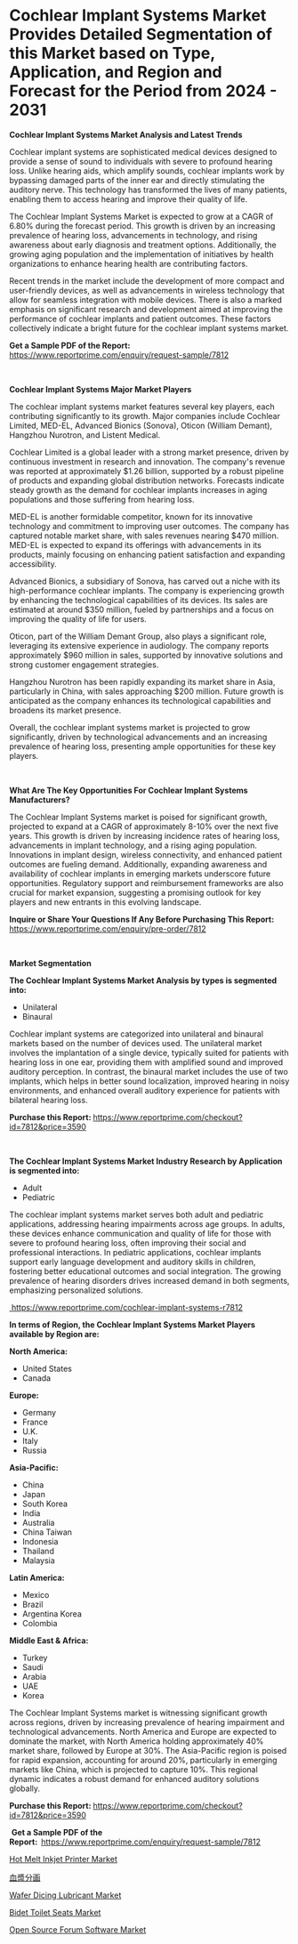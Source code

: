 <p><h1>Cochlear Implant Systems Market Provides Detailed Segmentation of this Market based on Type, Application, and Region and Forecast for the Period from 2024 - 2031</h1></p><p><strong>Cochlear Implant Systems Market Analysis and Latest Trends</strong></p>
<p><p>Cochlear implant systems are sophisticated medical devices designed to provide a sense of sound to individuals with severe to profound hearing loss. Unlike hearing aids, which amplify sounds, cochlear implants work by bypassing damaged parts of the inner ear and directly stimulating the auditory nerve. This technology has transformed the lives of many patients, enabling them to access hearing and improve their quality of life.</p><p>The Cochlear Implant Systems Market is expected to grow at a CAGR of 6.80% during the forecast period. This growth is driven by an increasing prevalence of hearing loss, advancements in technology, and rising awareness about early diagnosis and treatment options. Additionally, the growing aging population and the implementation of initiatives by health organizations to enhance hearing health are contributing factors.</p><p>Recent trends in the market include the development of more compact and user-friendly devices, as well as advancements in wireless technology that allow for seamless integration with mobile devices. There is also a marked emphasis on significant research and development aimed at improving the performance of cochlear implants and patient outcomes. These factors collectively indicate a bright future for the cochlear implant systems market.</p></p>
<p><strong>Get a Sample PDF of the Report:&nbsp;</strong> <a href="https://www.reportprime.com/enquiry/request-sample/7812">https://www.reportprime.com/enquiry/request-sample/7812</a></p>
<p>&nbsp;</p>
<p><strong>Cochlear Implant Systems Major Market Players</strong></p>
<p><p>The cochlear implant systems market features several key players, each contributing significantly to its growth. Major companies include Cochlear Limited, MED-EL, Advanced Bionics (Sonova), Oticon (William Demant), Hangzhou Nurotron, and Listent Medical.</p><p>Cochlear Limited is a global leader with a strong market presence, driven by continuous investment in research and innovation. The company's revenue was reported at approximately $1.26 billion, supported by a robust pipeline of products and expanding global distribution networks. Forecasts indicate steady growth as the demand for cochlear implants increases in aging populations and those suffering from hearing loss.</p><p>MED-EL is another formidable competitor, known for its innovative technology and commitment to improving user outcomes. The company has captured notable market share, with sales revenues nearing $470 million. MED-EL is expected to expand its offerings with advancements in its products, mainly focusing on enhancing patient satisfaction and expanding accessibility.</p><p>Advanced Bionics, a subsidiary of Sonova, has carved out a niche with its high-performance cochlear implants. The company is experiencing growth by enhancing the technological capabilities of its devices. Its sales are estimated at around $350 million, fueled by partnerships and a focus on improving the quality of life for users.</p><p>Oticon, part of the William Demant Group, also plays a significant role, leveraging its extensive experience in audiology. The company reports approximately $960 million in sales, supported by innovative solutions and strong customer engagement strategies.</p><p>Hangzhou Nurotron has been rapidly expanding its market share in Asia, particularly in China, with sales approaching $200 million. Future growth is anticipated as the company enhances its technological capabilities and broadens its market presence.</p><p>Overall, the cochlear implant systems market is projected to grow significantly, driven by technological advancements and an increasing prevalence of hearing loss, presenting ample opportunities for these key players.</p></p>
<p>&nbsp;</p>
<p><strong>What Are The Key Opportunities For Cochlear Implant Systems Manufacturers?</strong></p>
<p><p>The Cochlear Implant Systems market is poised for significant growth, projected to expand at a CAGR of approximately 8-10% over the next five years. This growth is driven by increasing incidence rates of hearing loss, advancements in implant technology, and a rising aging population. Innovations in implant design, wireless connectivity, and enhanced patient outcomes are fueling demand. Additionally, expanding awareness and availability of cochlear implants in emerging markets underscore future opportunities. Regulatory support and reimbursement frameworks are also crucial for market expansion, suggesting a promising outlook for key players and new entrants in this evolving landscape.</p></p>
<p><strong>Inquire or Share Your Questions If Any Before Purchasing This Report:</strong> <a href="https://www.reportprime.com/enquiry/pre-order/7812">https://www.reportprime.com/enquiry/pre-order/7812</a></p>
<p>&nbsp;</p>
<p><strong>Market Segmentation</strong></p>
<p><strong>The Cochlear Implant Systems Market Analysis by types is segmented into:</strong></p>
<p><ul><li>Unilateral</li><li>Binaural</li></ul></p>
<p><p>Cochlear implant systems are categorized into unilateral and binaural markets based on the number of devices used. The unilateral market involves the implantation of a single device, typically suited for patients with hearing loss in one ear, providing them with amplified sound and improved auditory perception. In contrast, the binaural market includes the use of two implants, which helps in better sound localization, improved hearing in noisy environments, and enhanced overall auditory experience for patients with bilateral hearing loss.</p></p>
<p><strong>Purchase this Report:&nbsp;</strong><a href="https://www.reportprime.com/checkout?id=7812&price=3590">https://www.reportprime.com/checkout?id=7812&price=3590</a></p>
<p>&nbsp;</p>
<p><strong>The Cochlear Implant Systems Market Industry Research by Application is segmented into:</strong></p>
<p><ul><li>Adult</li><li>Pediatric</li></ul></p>
<p><p>The cochlear implant systems market serves both adult and pediatric applications, addressing hearing impairments across age groups. In adults, these devices enhance communication and quality of life for those with severe to profound hearing loss, often improving their social and professional interactions. In pediatric applications, cochlear implants support early language development and auditory skills in children, fostering better educational outcomes and social integration. The growing prevalence of hearing disorders drives increased demand in both segments, emphasizing personalized solutions.</p></p>
<p><a href="https://www.reportprime.com/cochlear-implant-systems-r7812">&nbsp;https://www.reportprime.com/cochlear-implant-systems-r7812</a></p>
<p><strong>In terms of Region, the Cochlear Implant Systems Market Players available by Region are:</strong></p>
<p>
    <p> <strong> North America: </strong>
        <ul>
            <li>United States</li>
            <li>Canada</li>
        </ul>
        </p> 
    <p> <strong> Europe: </strong>
        <ul>
            <li>Germany</li>
            <li>France</li>
            <li>U.K.</li>
            <li>Italy</li>
            <li>Russia</li>
        </ul>
        </p> 
    <p> <strong> Asia-Pacific: </strong>
        <ul>
            <li>China</li>
            <li>Japan</li>
            <li>South Korea</li>
            <li>India</li>
            <li>Australia</li>
            <li>China Taiwan</li>
            <li>Indonesia</li>
            <li>Thailand</li>
            <li>Malaysia</li>
        </ul>
        </p> 
    <p> <strong> Latin America: </strong>
        <ul>
            <li>Mexico</li>
            <li>Brazil</li>
            <li>Argentina Korea</li>
            <li>Colombia</li>
        </ul>
        </p> 
    <p> <strong> Middle East & Africa: </strong>
        <ul>
            <li>Turkey</li>
            <li>Saudi</li>
            <li>Arabia</li>
            <li>UAE</li>
            <li>Korea</li>
        </ul>
    </p>
    </p>
<p><p>The Cochlear Implant Systems market is witnessing significant growth across regions, driven by increasing prevalence of hearing impairment and technological advancements. North America and Europe are expected to dominate the market, with North America holding approximately 40% market share, followed by Europe at 30%. The Asia-Pacific region is poised for rapid expansion, accounting for around 20%, particularly in emerging markets like China, which is projected to capture 10%. This regional dynamic indicates a robust demand for enhanced auditory solutions globally.</p></p>
<p><strong>Purchase this Report: </strong><a href="https://www.reportprime.com/checkout?id=7812&price=3590">https://www.reportprime.com/checkout?id=7812&price=3590</a></p>
<p>&nbsp;<strong>Get a Sample PDF of the Report:&nbsp;&nbsp;</strong><a href="https://www.reportprime.com/enquiry/request-sample/7812">https://www.reportprime.com/enquiry/request-sample/7812</a></p>
<p><strong></strong></p>
<p><p><a href="https://medium.com/@alan.ball8990/global-market-pulse-trends-and-growth-analysis-in-hot-melt-inkjet-printer-market-forecasted-for-471557d8d926">Hot Melt Inkjet Printer Market</a></p><p><a href="https://medium.com/@marlanamarvn/blood-plasma-fractionation-market-%E3%81%AE%E3%82%B0%E3%83%AD%E3%83%BC%E3%83%90%E3%83%AB%E5%B8%82%E5%A0%B4%E6%A6%82%E8%A6%81%E3%81%AF-%E4%B8%96%E7%95%8C%E3%81%8A%E3%82%88%E3%81%B3%E4%B8%BB%E8%A6%81%E5%B8%82%E5%A0%B4%E3%81%AB%E3%81%8A%E3%81%91%E3%82%8B%E6%A5%AD%E7%95%8C%E3%81%AB%E5%BD%B1%E9%9F%BF%E3%82%92%E4%B8%8E%E3%81%88%E3%82%8B%E4%B8%BB%E8%A6%81%E3%81%AA%E3%83%88%E3%83%AC%E3%83%B3%E3%83%89%E3%81%AB%E3%81%A4%E3%81%84%E3%81%A6-%E7%8B%AC%E8%87%AA%E3%81%AE%E8%A6%96%E7%82%B9%E3%82%92%E6%8F%90%E4%BE%9B%E3%81%97%E3%81%BE%E3%81%99-260691d256db">血漿分画</a></p><p><a href="https://issuu.com/reportprime-2/docs/wafer-dicing-lubricant-market-size-_5d36ab8666d47a">Wafer Dicing Lubricant Market</a></p><p><a href="https://www.linkedin.com/pulse/exploring-bidet-toilet-seats-market-dynamics-global-lc8ue?trackingId=RlXg7fnoTzKO%2FOjZAuNE7w%3D%3D">Bidet Toilet Seats Market</a></p><p><a href="https://issuu.com/reportprime-2/docs/open-source-forum-software-market-s_5786107adcd928">Open Source Forum Software Market</a></p></p>